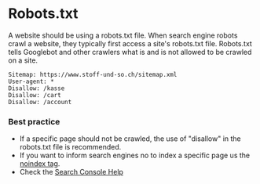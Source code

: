 # Robots.txt
A website should be using a robots.txt file. When search engine robots crawl a website, they typically first access a site's robots.txt file. Robots.txt tells Googlebot and other crawlers what is and is not allowed to be crawled on a site.

```
Sitemap: https://www.stoff-und-so.ch/sitemap.xml
User-agent: *
Disallow: /kasse
Disallow: /cart
Disallow: /account
```

### Best practice
* If a specific page should not be crawled, the use of "disallow" in the robots.txt file is recommended.
* If you want to inform search engines no to index a specific page us the [noindex tag](noindex.md).
* Check the [Search Console Help](https://support.google.com/webmasters/answer/6062608)
